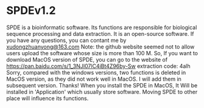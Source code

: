 # SPDEv1.2
SPDE is a bioinformatic software. Its functions are responsible for biological sequence processing and data extraction.
It is an open-source software. If you have any questions, you can contant me by xudongzhuanyong@163.com
Note: the github website seemed not to allow users upload the software whose size is more than 100 M.
So, If you want to download MacOS version of SPDE, you can go to the website of https://pan.baidu.com/s/1_3NJI07lC4iBt4Z96by-Sw
extraction code: 4alh
Sorry, compared with the windows versions, two functions is deleted in MacOS version, as they did not work well in MacOS.
I will add them in subsequent version. Thanks!
When you install the SPDE in MacOS, It Will be installed in 'Application' which usually store software.
Moving SPDE to other place will influence its functions.

